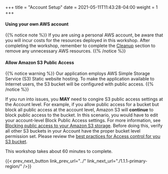 +++
title = "Account Setup"
date =  2021-05-11T11:43:28-04:00
weight = 1
+++

#### Using your own AWS account

{{% notice note %}}
If you are using a personal AWS account, be aware that you will incur costs for the resources deployed in this workshop. After completing the workshop, remember to complete the [Cleanup](../../5-cleanup/) section to remove any unnecessary AWS resources.
{{% /notice %}}

#### Allow Amazon S3 Public Access

{{% notice warning %}}
Our application employs AWS Simple Storage Service (S3) Static website hosting. To make the application available to Internet users, the S3 bucket will be configured with public access. 
{{% /notice %}}


If you run into issues, you **MAY** need to congire S3 public access settings at the Account level. For example, if you allow public access for a bucket but block all public access at the account level, Amazon S3 will **continue** to block public access to the bucket. In this scenario, you would have to edit your account-level Block Public Access settings. For more information, see [Blocking public access to your Amazon S3 storage](https://docs.aws.amazon.com/AmazonS3/latest/userguide/access-control-block-public-access.html). Before doing this, verify all other S3 buckets in your Account have the proper bucket level permission set. Please review the [best practices for Access control for you S3 bucket](https://docs.aws.amazon.com/AmazonS3/latest/userguide/access-control-best-practices.html).

This workshop takes about 60 minutes to complete. 

{{< prev_next_button link_prev_url="../" link_next_url="./1.1.1-primary-region/" />}}
